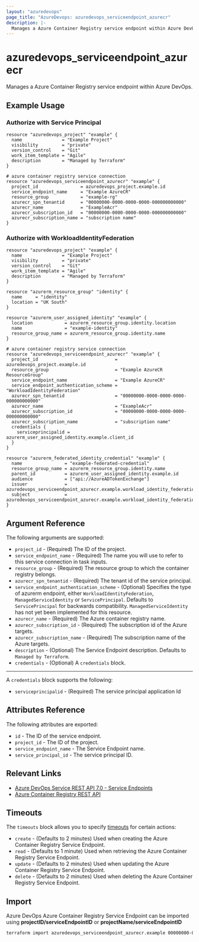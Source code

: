 ```yaml
---
layout: "azuredevops"
page_title: "AzureDevops: azuredevops_serviceendpoint_azurecr"
description: |-
  Manages a Azure Container Registry service endpoint within Azure DevOps organization.
---
```


# azuredevops_serviceendpoint_azurecr

Manages a Azure Container Registry service endpoint within Azure DevOps.

## Example Usage

### Authorize with Service Principal
```hcl
resource "azuredevops_project" "example" {
  name               = "Example Project"
  visibility         = "private"
  version_control    = "Git"
  work_item_template = "Agile"
  description        = "Managed by Terraform"
}

# azure container registry service connection
resource "azuredevops_serviceendpoint_azurecr" "example" {
  project_id                = azuredevops_project.example.id
  service_endpoint_name     = "Example AzureCR"
  resource_group            = "example-rg"
  azurecr_spn_tenantid      = "00000000-0000-0000-0000-000000000000"
  azurecr_name              = "ExampleAcr"
  azurecr_subscription_id   = "00000000-0000-0000-0000-000000000000"
  azurecr_subscription_name = "subscription name"
}
```

### Authorize with WorkloadIdentityFederation

```hcl
resource "azuredevops_project" "example" {
  name               = "Example Project"
  visibility         = "private"
  version_control    = "Git"
  work_item_template = "Agile"
  description        = "Managed by Terraform"
}

resource "azurerm_resource_group" "identity" {
  name     = "identity"
  location = "UK South"
}

resource "azurerm_user_assigned_identity" "example" {
  location            = azurerm_resource_group.identity.location
  name                = "example-identity"
  resource_group_name = azurerm_resource_group.identity.name
}

# azure container registry service connection
resource "azuredevops_serviceendpoint_azurecr" "example" {
  project_id                             = azuredevops_project.example.id
  resource_group                         = "Example AzureCR ResourceGroup"
  service_endpoint_name                  = "Example AzureCR"
  service_endpoint_authentication_scheme = "WorkloadIdentityFederation"
  azurecr_spn_tenantid                   = "00000000-0000-0000-0000-000000000000"
  azurecr_name                           = "ExampleAcr"
  azurecr_subscription_id                = "00000000-0000-0000-0000-000000000000"
  azurecr_subscription_name              = "subscription name"
  credentials {
    serviceprincipalid = azurerm_user_assigned_identity.example.client_id
  }
}

resource "azurerm_federated_identity_credential" "example" {
  name                = "example-federated-credential"
  resource_group_name = azurerm_resource_group.identity.name
  parent_id           = azurerm_user_assigned_identity.example.id
  audience            = ["api://AzureADTokenExchange"]
  issuer              = azuredevops_serviceendpoint_azurecr.example.workload_identity_federation_issuer
  subject             = azuredevops_serviceendpoint_azurecr.example.workload_identity_federation_subject
}
```

## Argument Reference

The following arguments are supported:

- `project_id` - (Required) The ID of the project.
- `service_endpoint_name` - (Required) The name you will use to refer to this service connection in task inputs.
- `resource_group` - (Required) The resource group to which the container registry belongs.
- `azurecr_spn_tenantid` - (Required) The tenant id of the service principal.
- `service_endpoint_authentication_scheme` - (Optional) Specifies the type of azurerm endpoint, either `WorkloadIdentityFederation`, `ManagedServiceIdentity` or `ServicePrincipal`. Defaults to `ServicePrincipal` for backwards compatibility. `ManagedServiceIdentity` has not yet been implemented for this resource.
- `azurecr_name` - (Required) The Azure container registry name.
- `azurecr_subscription_id` - (Required) The subscription id of the Azure targets.
- `azurecr_subscription_name` - (Required) The subscription name of the Azure targets.
- `description` - (Optional) The Service Endpoint description. Defaults to `Managed by Terraform`.
- `credentials` - (Optional) A `credentials` block.

---

A `credentials` block supports the following:

- `serviceprincipalid` - (Required) The service principal application Id

## Attributes Reference

The following attributes are exported:

- `id` - The ID of the service endpoint.
- `project_id` - The ID of the project.
- `service_endpoint_name` - The Service Endpoint name.
- `service_principal_id` - The service principal ID.

## Relevant Links

- [Azure DevOps Service REST API 7.0 - Service Endpoints](https://docs.microsoft.com/en-us/rest/api/azure/devops/serviceendpoint/endpoints?view=azure-devops-rest-7.0)
- [Azure Container Registry REST API](https://docs.microsoft.com/en-us/rest/api/containerregistry/)

## Timeouts

The `timeouts` block allows you to specify [timeouts](https://developer.hashicorp.com/terraform/language/resources/syntax#operation-timeouts) for certain actions:

* `create` - (Defaults to 2 minutes) Used when creating the Azure Container Registry Service Endpoint.
* `read` - (Defaults to 1 minute) Used when retrieving the Azure Container Registry Service Endpoint.
* `update` - (Defaults to 2 minutes) Used when updating the Azure Container Registry Service Endpoint.
* `delete` - (Defaults to 2 minutes) Used when deleting the Azure Container Registry Service Endpoint.

## Import

Azure DevOps Azure Container Registry Service Endpoint can be imported using **projectID/serviceEndpointID** or **projectName/serviceEndpointID**

```sh
terraform import azuredevops_serviceendpoint_azurecr.example 00000000-0000-0000-0000-000000000000/00000000-0000-0000-0000-000000000000
```
